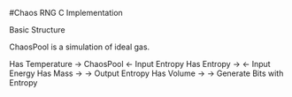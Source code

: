 #Chaos RNG C Implementation

Basic Structure

ChaosPool is a simulation of ideal gas.

  Has Temperature  ->  ChaosPool  <-  Input Entropy
      Has Entropy  ->             <-  Input Energy
         Has Mass  ->             ->  Output Entropy
       Has Volume  ->             ->  Generate Bits with Entropy

